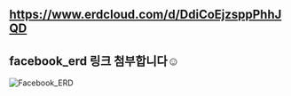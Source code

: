 ## https://www.erdcloud.com/d/DdiCoEjzsppPhhJQD

## facebook_erd 링크 첨부합니다☺

![Facebook_ERD](https://user-images.githubusercontent.com/108226754/179601908-8c8eccf7-50d0-4c25-b6b7-0f9dd11631cd.png)
